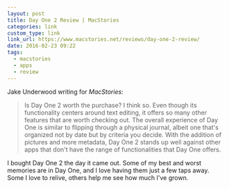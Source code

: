 ```yaml
---
layout: post
title: Day One 2 Review | MacStories
categories: link
custom_type: link
link_url: https://www.macstories.net/reviews/day-one-2-review/
date: 2016-02-23 09:22
tags:
  - macstories
  - apps
  - review
---
```

Jake Underwood writing for *MacStories*:

> Is Day One 2 worth the purchase? I think so. Even though its functionality centers around text editing, it offers so many other features that are worth checking out. The overall experience of Day One is similar to flipping through a physical journal, albeit one that's organized not by date but by criteria you decide. With the addition of pictures and more metadata, Day One 2 stands up well against other apps that don't have the range of functionalities that Day One offers.

I bought Day One 2 the day it came out. Some of my best and worst memories are in Day One, and I love having them just a few taps away. Some I love to relive, others help me see how much I've grown.
